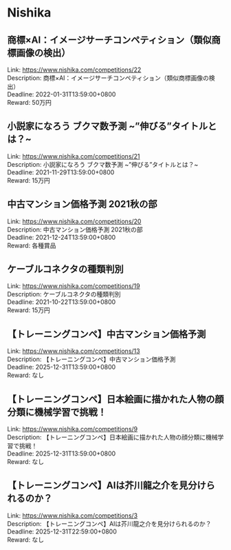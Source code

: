 # Nishika



## 商標×AI：イメージサーチコンペティション（類似商標画像の検出）

Link: https://www.nishika.com/competitions/22  
Description: 商標×AI：イメージサーチコンペティション（類似商標画像の検出）  
Deadline: 2022-01-31T13:59:00+0800  
Reward: 50万円  


## 小説家になろう ブクマ数予測 ~”伸びる”タイトルとは？~

Link: https://www.nishika.com/competitions/21  
Description: 小説家になろう ブクマ数予測 ~”伸びる”タイトルとは？~  
Deadline: 2021-11-29T13:59:00+0800  
Reward: 15万円  


## 中古マンション価格予測 2021秋の部

Link: https://www.nishika.com/competitions/20  
Description: 中古マンション価格予測 2021秋の部  
Deadline: 2021-12-24T13:59:00+0800  
Reward: 各種賞品  


## ケーブルコネクタの種類判別 

Link: https://www.nishika.com/competitions/19  
Description: ケーブルコネクタの種類判別   
Deadline: 2021-10-22T13:59:00+0800  
Reward: 15万円  


## 【トレーニングコンペ】中古マンション価格予測

Link: https://www.nishika.com/competitions/13  
Description: 【トレーニングコンペ】中古マンション価格予測  
Deadline: 2025-12-31T13:59:00+0800  
Reward: なし  


## 【トレーニングコンペ】日本絵画に描かれた人物の顔分類に機械学習で挑戦！

Link: https://www.nishika.com/competitions/9  
Description: 【トレーニングコンペ】日本絵画に描かれた人物の顔分類に機械学習で挑戦！  
Deadline: 2025-12-31T13:59:00+0800  
Reward: なし  


## 【トレーニングコンペ】AIは芥川龍之介を見分けられるのか？

Link: https://www.nishika.com/competitions/3  
Description: 【トレーニングコンペ】AIは芥川龍之介を見分けられるのか？  
Deadline: 2025-12-31T22:59:00+0800  
Reward: なし  

